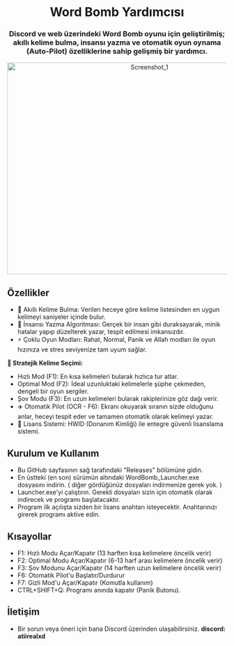 # **<div align="center">Word Bomb Yardımcısı</div>**
### <div align="center">Discord ve web üzerindeki Word Bomb oyunu için geliştirilmiş; akıllı kelime bulma, insansı yazma ve otomatik oyun oynama (Auto-Pilot) özelliklerine sahip gelişmiş bir yardımcı.</div>

<div align="center"><img width="637" height="487" alt="Screenshot_1" src="https://github.com/user-attachments/assets/660ac98c-8f78-458f-a488-34e43441dec3" /></div>


## **Özellikler**
* 🧠 Akıllı Kelime Bulma: Verilen heceye göre kelime listesinden en uygun kelimeyi saniyeler içinde bulur.
* 🤖 İnsansı Yazma Algoritması: Gerçek bir insan gibi duraksayarak, minik hatalar yapıp düzelterek yazar, tespit edilmesi imkansızdır.
* ⚡ Çoklu Oyun Modları: Rahat, Normal, Panik ve Allah modları ile oyun hızınıza ve stres seviyenize tam uyum sağlar.

**🎯 Stratejik Kelime Seçimi:**
* Hızlı Mod (F1): En kısa kelimeleri bularak hızlıca tur atlar.
* Optimal Mod (F2): İdeal uzunluktaki kelimelerle şüphe çekmeden, dengeli bir oyun sergiler.
* Şov Modu (F3): En uzun kelimeleri bularak rakiplerinize göz dağı verir.
* ✈️ Otomatik Pilot (OCR - F6): Ekranı okuyarak sıranın sizde olduğunu anlar, heceyi tespit eder ve tamamen otomatik olarak kelimeyi yazar.
* 🔐 Lisans Sistemi: HWID (Donanım Kimliği) ile entegre güvenli lisanslama sistemi.

## **Kurulum ve Kullanım**
* Bu GitHub sayfasının sağ tarafındaki "Releases" bölümüne gidin.
* En üstteki (en son) sürümün altındaki WordBomb_Launcher.exe dosyasını indirin. ( diğer gördüğünüz dosyaları indirmenize gerek yok. )
* Launcher.exe'yi çalıştırın. Gerekli dosyaları sizin için otomatik olarak indirecek ve programı başlatacaktır.
* Program ilk açılışta sizden bir lisans anahtarı isteyecektir. Anahtarınızı girerek programı aktive edin.

## **Kısayollar**
* F1: Hızlı Modu Açar/Kapatır (13 harften kısa kelimelere öncelik verir)
* F2: Optimal Modu Açar/Kapatır (6-13 harf arası kelimelere öncelik verir)
* F3: Şov Modunu Açar/Kapatır (14 harften uzun kelimelere öncelik verir)
* F6: Otomatik Pilot'u Başlatır/Durdurur
* F7: Gizli Mod'u Açar/Kapatır (Komutla kullanım)
* CTRL+SHIFT+Q: Programı anında kapatır (Panik Butonu).

## **İletişim**
* Bir sorun veya öneri için bana Discord üzerinden ulaşabilirsiniz. **discord: atiirealxd**
